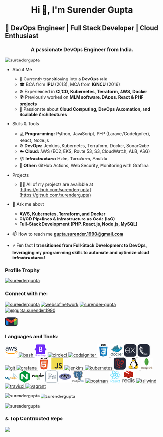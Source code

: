<h1 align="center">Hi 👋, I'm Surender Gupta</h1>
<h2>🚀 DevOps Engineer | Full Stack Developer | Cloud Enthusiast</h2>
<h3 align="center">A passionate DevOps Engineer from India. </h3>

<p align="left"> <img src="https://komarev.com/ghpvc/?username=surendergupta&label=Profile%20views&color=0e75b6&style=flat" alt="surendergupta" /> </p>

- About Me
    - 💼 Currently transitioning into a **DevOps role**
    - 🎓 BCA from **IPU** (2013), MCA from **IGNOU** (2016)
    - ⚙️ Experienced in **CI/CD, Kubernetes, Terraform, AWS, Docker**
    - 🌍 Previously worked on **MLM software, DApps, React & PHP projects**
    - 🚀 Passionate about **Cloud Computing, DevOps Automation, and Scalable Architectures**

- Skills & Tools
    - 💻 **Programming:** Python, JavaScript, PHP (Laravel/CodeIgniter), React, Node.js  
    - ⚙️ **DevOps:** Jenkins, Kubernetes, Terraform, Docker, SonarQube  
    - ☁️ **Cloud:** AWS (EC2, EKS, Route 53, S3, CloudWatch, ALB, ASG)  
    - 📦 **Infrastructure:** Helm, Terraform, Ansible  
    - 🔗 **Other:** GitHub Actions, Web Security, Monitoring with Grafana

- Projects
    - 👨‍💻 All of my projects are available at [https://github.com/surendergupta](https://github.com/surendergupta)
- 💬 Ask me about
    - **AWS, Kubernetes, Terraform, and Docker**
    - **CI/CD Pipelines & Infrastructure as Code (IaC)**
    - **Full-Stack Development (PHP, React.js, Node.js, MySQL)**
- 📫 How to reach me **gupta.surender.1990@gmail.com**
- ⚡ Fun fact **I transitioned from **Full-Stack Development** to **DevOps**, leveraging my programming skills to automate and optimize cloud infrastructures!**
<h3 align="left">Profile Trophy</h3>
<p align="left"> <a href="https://github.com/surendergupta/github-profile-trophy"><img src="https://github-profile-trophy.vercel.app/?username=surendergupta&margin-w=15&margin-h=15&theme=radical" alt="surendergupta" /></a> </p>

<h3 align="left">Connect with me:</h3>
<p align="left">
<a href="https://dev.to/surendergupta" target="blank"><img align="center" src="https://raw.githubusercontent.com/rahuldkjain/github-profile-readme-generator/master/src/images/icons/Social/devto.svg" alt="surendergupta" height="30" width="40" /></a>
<a href="https://twitter.com/websoftnetwork" target="blank"><img align="center" src="https://raw.githubusercontent.com/rahuldkjain/github-profile-readme-generator/master/src/images/icons/Social/twitter.svg" alt="websoftnetwork" height="30" width="40" /></a>
<a href="https://linkedin.com/in/surender-gupta" target="blank"><img align="center" src="https://raw.githubusercontent.com/rahuldkjain/github-profile-readme-generator/master/src/images/icons/Social/linked-in-alt.svg" alt="surender-gupta" height="30" width="40" /></a>
<a href="https://medium.com/@gupta.surender.1990" target="blank"><img align="center" src="https://raw.githubusercontent.com/rahuldkjain/github-profile-readme-generator/master/src/images/icons/Social/medium.svg" alt="@gupta.surender.1990" height="30" width="40" /></a>
</p>
<a href="mailto:gupta.surender.1990@gmail.com" target="blank"><img align="center" src="https://github.com/tandpfun/skill-icons/blob/main/icons/Gmail-Dark.svg" alt="gupta.surender.1990@gmail.com" height="30" width="40" /></a>
</p>

<h3 align="left">Languages and Tools:</h3>
<p align="left"> <a href="https://aws.amazon.com" target="_blank" rel="noreferrer"> <img src="https://raw.githubusercontent.com/devicons/devicon/master/icons/amazonwebservices/amazonwebservices-original-wordmark.svg" alt="aws" width="40" height="40"/> </a> <a href="https://www.gnu.org/software/bash/" target="_blank" rel="noreferrer"> <img src="https://www.vectorlogo.zone/logos/gnu_bash/gnu_bash-icon.svg" alt="bash" width="40" height="40"/> </a> <a href="https://getbootstrap.com" target="_blank" rel="noreferrer"> <img src="https://raw.githubusercontent.com/devicons/devicon/master/icons/bootstrap/bootstrap-plain-wordmark.svg" alt="bootstrap" width="40" height="40"/> </a> <a href="https://circleci.com" target="_blank" rel="noreferrer"> <img src="https://www.vectorlogo.zone/logos/circleci/circleci-icon.svg" alt="circleci" width="40" height="40"/> </a> <a href="https://codeigniter.com" target="_blank" rel="noreferrer"> <img src="https://cdn.worldvectorlogo.com/logos/codeigniter.svg" alt="codeigniter" width="40" height="40"/> </a> <a href="https://www.w3schools.com/css/" target="_blank" rel="noreferrer"> <img src="https://raw.githubusercontent.com/devicons/devicon/master/icons/css3/css3-original-wordmark.svg" alt="css3" width="40" height="40"/> </a> <a href="https://www.docker.com/" target="_blank" rel="noreferrer"> <img src="https://raw.githubusercontent.com/devicons/devicon/master/icons/docker/docker-original-wordmark.svg" alt="docker" width="40" height="40"/> </a> <a href="https://expressjs.com" target="_blank" rel="noreferrer"> <img src="https://github.com/tandpfun/skill-icons/blob/main/icons/ExpressJS-Dark.svg" alt="express" width="40" height="40"/> </a> <a href="https://flask.palletsprojects.com/" target="_blank" rel="noreferrer"> <img src="https://github.com/tandpfun/skill-icons/blob/main/icons/Flask-Dark.svg" alt="flask" width="40" height="40"/> </a> <a href="https://git-scm.com/" target="_blank" rel="noreferrer"> <img src="https://www.vectorlogo.zone/logos/git-scm/git-scm-icon.svg" alt="git" width="40" height="40"/> </a> <a href="https://grafana.com" target="_blank" rel="noreferrer"> <img src="https://www.vectorlogo.zone/logos/grafana/grafana-icon.svg" alt="grafana" width="40" height="40"/> </a> <a href="https://www.w3.org/html/" target="_blank" rel="noreferrer"> <img src="https://raw.githubusercontent.com/devicons/devicon/master/icons/html5/html5-original-wordmark.svg" alt="html5" width="40" height="40"/> </a> <a href="https://developer.mozilla.org/en-US/docs/Web/JavaScript" target="_blank" rel="noreferrer"> <img src="https://raw.githubusercontent.com/devicons/devicon/master/icons/javascript/javascript-original.svg" alt="javascript" width="40" height="40"/> </a> <a href="https://www.jenkins.io" target="_blank" rel="noreferrer"> <img src="https://www.vectorlogo.zone/logos/jenkins/jenkins-icon.svg" alt="jenkins" width="40" height="40"/> </a> <a href="https://kubernetes.io" target="_blank" rel="noreferrer"> <img src="https://www.vectorlogo.zone/logos/kubernetes/kubernetes-icon.svg" alt="kubernetes" width="40" height="40"/> </a> <a href="https://laravel.com/" target="_blank" rel="noreferrer"> <img src="https://github.com/tandpfun/skill-icons/blob/main/icons/Laravel-Dark.svg" alt="laravel" width="40" height="40"/> </a> <a href="https://www.linux.org/" target="_blank" rel="noreferrer"> <img src="https://raw.githubusercontent.com/devicons/devicon/master/icons/linux/linux-original.svg" alt="linux" width="40" height="40"/> </a> <a href="https://www.mongodb.com/" target="_blank" rel="noreferrer"> <img src="https://raw.githubusercontent.com/devicons/devicon/master/icons/mongodb/mongodb-original-wordmark.svg" alt="mongodb" width="40" height="40"/> </a> <a href="https://www.mysql.com/" target="_blank" rel="noreferrer"> <img src="https://raw.githubusercontent.com/devicons/devicon/master/icons/mysql/mysql-original-wordmark.svg" alt="mysql" width="40" height="40"/> </a> <a href="https://www.nginx.com" target="_blank" rel="noreferrer"> <img src="https://raw.githubusercontent.com/devicons/devicon/master/icons/nginx/nginx-original.svg" alt="nginx" width="40" height="40"/> </a> <a href="https://nodejs.org" target="_blank" rel="noreferrer"> <img src="https://raw.githubusercontent.com/devicons/devicon/master/icons/nodejs/nodejs-original-wordmark.svg" alt="nodejs" width="40" height="40"/> </a> <a href="https://www.photoshop.com/en" target="_blank" rel="noreferrer"> <img src="https://raw.githubusercontent.com/devicons/devicon/master/icons/photoshop/photoshop-line.svg" alt="photoshop" width="40" height="40"/> </a> <a href="https://www.php.net" target="_blank" rel="noreferrer"> <img src="https://raw.githubusercontent.com/devicons/devicon/master/icons/php/php-original.svg" alt="php" width="40" height="40"/> </a> <a href="https://www.postgresql.org" target="_blank" rel="noreferrer"> <img src="https://raw.githubusercontent.com/devicons/devicon/master/icons/postgresql/postgresql-original-wordmark.svg" alt="postgresql" width="40" height="40"/> </a> <a href="https://postman.com" target="_blank" rel="noreferrer"> <img src="https://www.vectorlogo.zone/logos/getpostman/getpostman-icon.svg" alt="postman" width="40" height="40"/> </a> <a href="https://reactjs.org/" target="_blank" rel="noreferrer"> <img src="https://raw.githubusercontent.com/devicons/devicon/master/icons/react/react-original-wordmark.svg" alt="react" width="40" height="40"/> </a> <a href="https://redis.io" target="_blank" rel="noreferrer"> <img src="https://raw.githubusercontent.com/devicons/devicon/master/icons/redis/redis-original-wordmark.svg" alt="redis" width="40" height="40"/> </a> <a href="https://tailwindcss.com/" target="_blank" rel="noreferrer"> <img src="https://www.vectorlogo.zone/logos/tailwindcss/tailwindcss-icon.svg" alt="tailwind" width="40" height="40"/> </a> <a href="https://travis-ci.org" target="_blank" rel="noreferrer"> <img src="https://www.vectorlogo.zone/logos/travis-ci/travis-ci-icon.svg" alt="travisci" width="40" height="40"/> </a> <a href="https://www.vagrantup.com/" target="_blank" rel="noreferrer"> <img src="https://www.vectorlogo.zone/logos/vagrantup/vagrantup-icon.svg" alt="vagrant" width="40" height="40"/> </a> </p>

<p><img align="left" src="https://github-readme-stats.vercel.app/api/top-langs?username=surendergupta&show_icons=true&locale=en&layout=compact&theme=radical" alt="surendergupta" /></p>

<p>&nbsp;<img align="center" src="https://github-readme-stats.vercel.app/api?username=surendergupta&show_icons=true&locale=en&theme=radical" alt="surendergupta" /></p>

<p><img align="center" src="https://github-readme-streak-stats.herokuapp.com/?user=surendergupta&theme=radical" alt="surendergupta" /></p>

### 🔝 Top Contributed Repo
![](https://github-contributor-stats.vercel.app/api?username=surendergupta&limit=5&theme=radical&combine_all_yearly_contributions=true)

    
